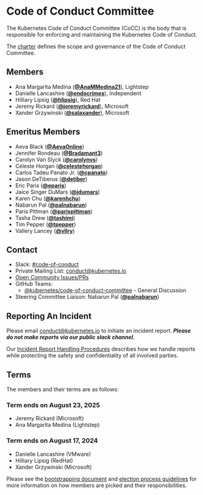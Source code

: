 <!---
This is an autogenerated file!

Please do not edit this file directly, but instead make changes to the
sigs.yaml file in the project root.

To understand how this file is generated, see https://git.k8s.io/community/generator/README.md
--->
# Code of Conduct Committee

The Kubernetes Code of Conduct Committee (CoCC) is the body that is responsible for enforcing and maintaining the Kubernetes Code of Conduct.

The [charter](charter.md) defines the scope and governance of the Code of Conduct Committee.

## Members

* Ana Margarita Medina (**[@AnaMMedina21](https://github.com/AnaMMedina21)**), Lightstep
* Danielle Lancashire (**[@endocrimes](https://github.com/endocrimes)**), Independent
* Hilliary Lipsig (**[@hlipsig](https://github.com/hlipsig)**), Red Hat
* Jeremy Rickard (**[@jeremyrickard](https://github.com/jeremyrickard)**), Microsoft
* Xander Grzywinski (**[@salaxander](https://github.com/salaxander)**), Microsoft

## Emeritus Members

* Aeva Black (**[@AevaOnline](https://github.com/AevaOnline)**)
* Jennifer Rondeau (**[@Bradamant3](https://github.com/Bradamant3)**)
* Carolyn Van Slyck (**[@carolynvs](https://github.com/carolynvs)**)
* Celeste Horgan (**[@celestehorgan](https://github.com/celestehorgan)**)
* Carlos Tadeu Panato Jr. (**[@cpanato](https://github.com/cpanato)**)
* Jason DeTiberus (**[@detiber](https://github.com/detiber)**)
* Eric Paris (**[@eparis](https://github.com/eparis)**)
* Jaice Singer DuMars (**[@jdumars](https://github.com/jdumars)**)
* Karen Chu (**[@karenhchu](https://github.com/karenhchu)**)
* Nabarun Pal (**[@palnabarun](https://github.com/palnabarun)**)
* Paris Pittman (**[@parispittman](https://github.com/parispittman)**)
* Tasha Drew (**[@tashimi](https://github.com/tashimi)**)
* Tim Pepper (**[@tpepper](https://github.com/tpepper)**)
* Vallery Lancey (**[@vllry](https://github.com/vllry)**)

## Contact
- Slack: [#code-of-conduct](https://kubernetes.slack.com/messages/code-of-conduct)
- Private Mailing List: conduct@kubernetes.io
- [Open Community Issues/PRs](https://github.com/kubernetes/community/labels/committee%2Fcode-of-conduct)
- GitHub Teams:
    - [@kubernetes/code-of-conduct-committee](https://github.com/orgs/kubernetes/teams/code-of-conduct-committee) - General Discussion
- Steering Committee Liaison: Nabarun Pal (**[@palnabarun](https://github.com/palnabarun)**)

[subproject-definition]: https://github.com/kubernetes/community/blob/master/governance.md#subprojects
<!-- BEGIN CUSTOM CONTENT -->

## Reporting An Incident

Please email conduct@kubernetes.io to initiate an incident report. **_Please do not make reports via our public slack channel._**

Our [Incident Report Handling Procedures](incident-process.md) describes how we handle reports while protecting the safety and confidentiality of all involved parties.

## Terms

The members and their terms are as follows:

### Term ends on August 23, 2025

- Jeremy Rickard (Microsoft)
- Ana Margarita Medina (Lightstep)

### Term ends on August 17, 2024

- Danielle Lancashire (VMware)
- Hilliary Lipsig (RedHat)
- Xander Grzywinski (Microsoft)

Please see the [bootstrapping document](./bootstrapping-process.md) and [election process guidelines](election.md) for more information on how members are picked and their responsibilities.

<!-- END CUSTOM CONTENT -->
